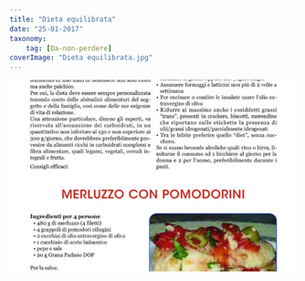 ```yaml
---
title: "Dieta equilibrata"
date: "25-01-2017"
taxonomy: 
    tag: [Da-non-perdere]
coverImage: "Dieta equilibrata.jpg"
---
```


![assemblea 2022](images/Dieta%20equilibrata.jpg)
